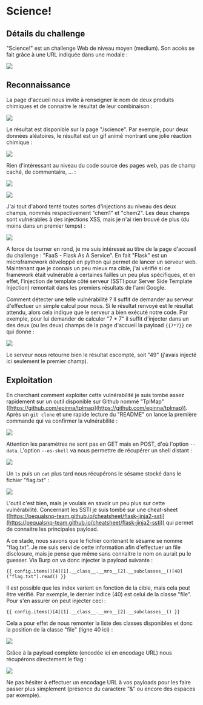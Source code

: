 # Science!

## Détails du challenge

"Science!" est un challenge Web de niveau moyen (medium). Son accès se fait grâce à une URL indiquée dans une modale :

![](../../../.gitbook/assets/14d0ad9d9ef7a5b1b559b83baff79aa3.png)

## Reconnaissance

La page d'accueil nous invite à renseigner le nom de deux produits chimiques et de connaitre le résultat de leur combinaison :

![](../../../.gitbook/assets/4d7c4fc158fcd3152b91125314415f89.png)

Le résultat est disponible sur la page "/science". Par exemple, pour deux données aléatoires, le résultat est un gif animé montrant une jolie réaction chimique :

![](../../../.gitbook/assets/3c13e85fab626c9f72f08f5c80a33a81.png)

Rien d'intéressant au niveau du code source des pages web, pas de champ caché, de commentaire, ... :

![](../../../.gitbook/assets/30e03d05546c0d869dcf08a845748380.png)

![](../../../.gitbook/assets/b5e54179193ae93fb4545e406b840321.png)

J'ai tout d'abord tenté toutes sortes d'injections au niveau des deux champs, nommés respectivement "chem1" et "chem2". Les deux champs sont vulnérables à des injections XSS, mais je n'ai rien trouvé de plus (du moins dans un premier temps) :

![](../../../.gitbook/assets/14f568f64e2b6ab177fffc262806f6a0.png)

A force de tourner en rond, je me suis intéressé au titre de la page d'accueil du challenge : "FaaS - Flask As A Service". En fait "Flask" est un microframework développé en python qui permet de lancer un serveur web. Maintenant que je connais un peu mieux ma cible, j'ai vérifié si ce framework était vulnérable à certaines failles un peu plus spécifiques, et en effet, l'injection de template côté serveur (SSTI pour Server Side Template Injection) remontait dans les premiers résultats de l'ami Google.

Comment détecter une telle vulnérabilité ? Il suffit de demander au serveur d'effectuer un simple calcul pour nous. Si le résultat renvoyé est le résultat attendu, alors cela indique que le serveur a bien exécuté notre code. Par exemple, pour lui demander de calculer "7 \* 7" il suffit d'injecter dans un des deux (ou les deux) champs de la page d'accueil la payload `{{7*7}}` ce qui donne :

![](../../../.gitbook/assets/5e15f6567c77b49f76cac1e330157598.png)

Le serveur nous retourne bien le résultat escompté, soit "49" (j'avais injecté ici seulement le premier champ).

## Exploitation

En cherchant comment exploiter cette vulnérabilité je suis tombé assez rapidement sur un outil disponible sur Github nommé "TplMap" ([https://github.com/epinna/tplmap](https://github.com/epinna/tplmap)). Après un `git clone` et une rapide lecture du "README" on lance la première commande qui va confirmer la vulnérabilité :

![](../../../.gitbook/assets/44ea19b773eba455d171cc5fd2095859.png)

Attention les paramètres ne sont pas en GET mais en POST, d'où l'option `--data`. L'option `--os-shell` va nous permettre de récupérer un shell distant :

![](../../../.gitbook/assets/056055ab1fe11386e190872f1ed37604.png)

Un `ls` puis un `cat` plus tard nous récupérons le sésame stocké dans le fichier "flag.txt" :

![](../../../.gitbook/assets/e5495a886faae747392fcd299bc993b2.png)

L'outil c'est bien, mais je voulais en savoir un peu plus sur cette vulnérabilité. Concernant les SSTI je suis tombé sur une cheat-sheet ([https://pequalsnp-team.github.io/cheatsheet/flask-jinja2-ssti](https://pequalsnp-team.github.io/cheatsheet/flask-jinja2-ssti)) qui permet de connaitre les principales payload.

A ce stade, nous savons que le fichier contenant le sésame se nomme "flag.txt". Je me suis servi de cette information afin d'effectuer un file disclosure, mais je pense que même sans connaitre le nom on aurait pu le guesser. Via Burp on va donc injecter la payload suivante :

```
{{ config.items()[4][1].__class__.__mro__[2].__subclasses__()[40]("flag.txt").read() }}
```

Il est possible que les index varient en fonction de la cible, mais cela peut être vérifié. Par exemple, le dernier indice (40) est celui de la classe "file". Pour s'en assurer on peut injecter ceci :

```
{{ config.items()[4][1].__class__.__mro__[2].__subclasses__() }}
```

Cela a pour effet de nous remonter la liste des classes disponibles et donc la position de la classe "file" (ligne 40 ici) :

![](../../../.gitbook/assets/7be98560673b67c5f25c78a229e88414.png)

Grâce à la payload complète (encodée ici en encodage URL) nous récupérons directement le flag :

![](../../../.gitbook/assets/cca6bab329c43f8131f0ce2c8796c644.png)

Ne pas hésiter à effectuer un encodage URL à vos payloads pour les faire passer plus simplement (présence du caractère "&" ou encore des espaces par exemple).
